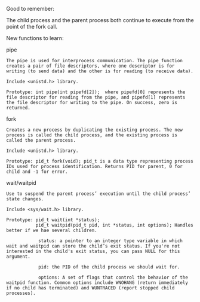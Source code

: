 Good to remember:

The child process and the parent process both continue to execute from the point of the fork call.

New functions to learn:

pipe

    The pipe is used for interprocess communication. The pipe function creates a pair of file descriptors, where one descriptor is for writing (to send data) and the other is for reading (to receive data).

    Include <unistd.h> library.

    Prototype: int pipe(int pipefd[2]);  where pipefd[0] represents the file descriptor for reading from the pipe, and pipefd[1] represents the file descriptor for writing to the pipe. On success, zero is returned.

fork

    Creates a new process by duplicating the existing process. The new process is called the child process, and the existing process is called the parent process.

    Include <unistd.h> library.

    Prototype: pid_t fork(void); pid_t is a data type representing process IDs used for process identification. Returns PID for parent, 0 for child and -1 for error.

wait/waitpid

    Use to suspend the parent process’ execution until the child process’ state changes.

    Include <sys/wait.h> library.

    Prototype: pid_t wait(int *status);
               pid_t waitpid(pid_t pid, int *status, int options); Handles better if we hae several children. 

                status: a pointer to an integer type variable in which wait and waitpid can store the child’s exit status. If you're not interested in the child's exit status, you can pass NULL for this argument.

                pid: the PID of the child process we should wait for.

                options: A set of flags that control the behavior of the waitpid function. Common options include WNOHANG (return immediately if no child has terminated) and WUNTRACED (report stopped child processes).
